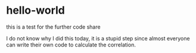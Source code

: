 # hello-world
this is a test for the further code share

I do not know why I did this today, it is a stupid step since almost everyone can write their own code to calculate the correlation.

